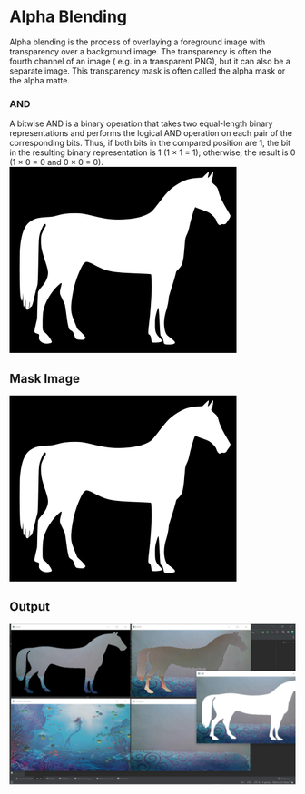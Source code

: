 # Alpha Blending
Alpha blending is the process of overlaying a foreground image with transparency over a background image. The transparency is often the fourth channel of an image ( e.g. in a transparent PNG), but it can also be a separate image. This transparency mask is often called the alpha mask or the alpha matte.

### AND
A bitwise AND is a binary operation that takes two equal-length binary representations and performs the logical AND operation on each pair of the corresponding bits. Thus, if both bits in the compared position are 1, the bit in the resulting binary representation is 1 (1 × 1 = 1); otherwise, the result is 0 (1 × 0 = 0 and 0 × 0 = 0).
<img src="https://github.com/sourabmaity/OpenCV_Basics/blob/main/Alpha%20Blending/mask.png" >

## Mask Image
<img src="https://github.com/sourabmaity/OpenCV_Basics/blob/main/Alpha%20Blending/mask.png" >

## Output
<img src="https://github.com/sourabmaity/OpenCV_Basics/blob/main/Alpha%20Blending/AlphaBlending.png" >
